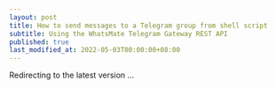 ```yaml
---
layout: post
title: How to send messages to a Telegram group from shell script
subtitle: Using the WhatsMate Telegram Gateway REST API
published: true
last_modified_at: 2022-05-03T00:00:00+08:00
---
```



<script>
    function pageRedirect() {
        window.location.replace("/2022-06-23-send-telegram-group-message-shell-script/");
    }      
    setTimeout("pageRedirect()", 1000);
</script>

Redirecting to the latest version ...


